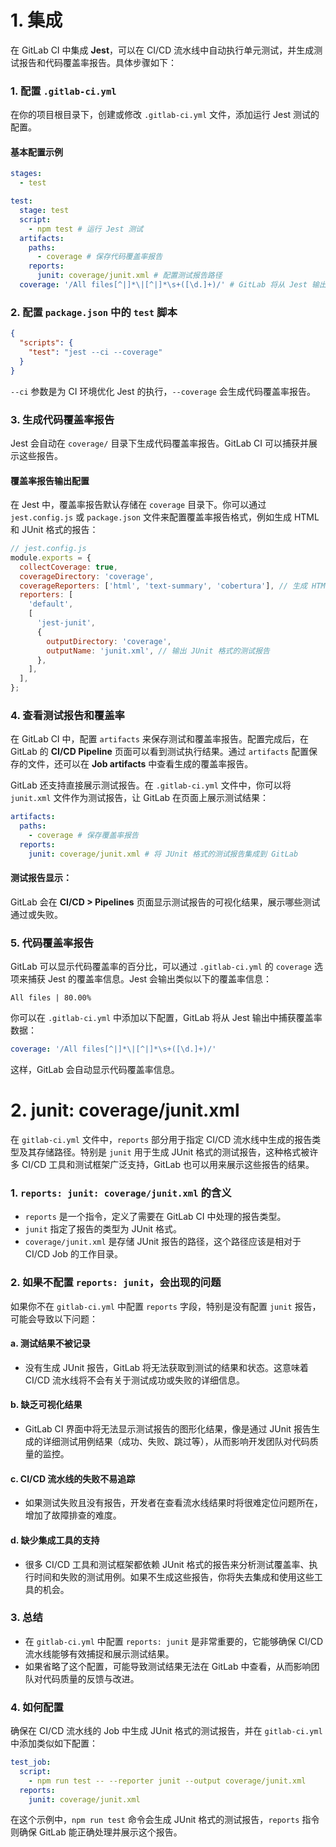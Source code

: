 # 1. 集成

在 GitLab CI 中集成 **Jest**，可以在 CI/CD 流水线中自动执行单元测试，并生成测试报告和代码覆盖率报告。具体步骤如下：

### 1. 配置 `.gitlab-ci.yml`

在你的项目根目录下，创建或修改 `.gitlab-ci.yml` 文件，添加运行 Jest 测试的配置。

#### 基本配置示例
```yaml
stages:
  - test

test:
  stage: test
  script:
    - npm test # 运行 Jest 测试
  artifacts:
    paths:
      - coverage # 保存代码覆盖率报告
    reports:
      junit: coverage/junit.xml # 配置测试报告路径
  coverage: '/All files[^|]*\|[^|]*\s+([\d.]+)/' # GitLab 将从 Jest 输出中获取覆盖率信息
```

### 2. 配置 `package.json` 中的 `test` 脚本

```json
{
  "scripts": {
    "test": "jest --ci --coverage"
  }
}
```

`--ci` 参数是为 CI 环境优化 Jest 的执行，`--coverage` 会生成代码覆盖率报告。

### 3. 生成代码覆盖率报告

Jest 会自动在 `coverage/` 目录下生成代码覆盖率报告。GitLab CI 可以捕获并展示这些报告。

#### 覆盖率报告输出配置
在 Jest 中，覆盖率报告默认存储在 `coverage` 目录下。你可以通过 `jest.config.js` 或 `package.json` 文件来配置覆盖率报告格式，例如生成 HTML 和 JUnit 格式的报告：

```javascript
// jest.config.js
module.exports = {
  collectCoverage: true,
  coverageDirectory: 'coverage',
  coverageReporters: ['html', 'text-summary', 'cobertura'], // 生成 HTML 和 Cobertura 格式的覆盖率报告
  reporters: [
    'default',
    [
      'jest-junit',
      {
        outputDirectory: 'coverage',
        outputName: 'junit.xml', // 输出 JUnit 格式的测试报告
      },
    ],
  ],
};
```

### 4. 查看测试报告和覆盖率

在 GitLab CI 中，配置 `artifacts` 来保存测试和覆盖率报告。配置完成后，在 GitLab 的 **CI/CD Pipeline** 页面可以看到测试执行结果。通过 `artifacts` 配置保存的文件，还可以在 **Job artifacts** 中查看生成的覆盖率报告。

GitLab 还支持直接展示测试报告。在 `.gitlab-ci.yml` 文件中，你可以将 `junit.xml` 文件作为测试报告，让 GitLab 在页面上展示测试结果：

```yaml
artifacts:
  paths:
    - coverage # 保存覆盖率报告
  reports:
    junit: coverage/junit.xml # 将 JUnit 格式的测试报告集成到 GitLab
```

#### 测试报告显示：
GitLab 会在 **CI/CD > Pipelines** 页面显示测试报告的可视化结果，展示哪些测试通过或失败。

### 5. 代码覆盖率报告

GitLab 可以显示代码覆盖率的百分比，可以通过 `.gitlab-ci.yml` 的 `coverage` 选项来捕获 Jest 的覆盖率信息。Jest 会输出类似以下的覆盖率信息：

```
All files | 80.00%
```

你可以在 `.gitlab-ci.yml` 中添加以下配置，GitLab 将从 Jest 输出中捕获覆盖率数据：
```yaml
coverage: '/All files[^|]*\|[^|]*\s+([\d.]+)/'
```

这样，GitLab 会自动显示代码覆盖率信息。

# 2. junit: coverage/junit.xml

在 `gitlab-ci.yml` 文件中，`reports` 部分用于指定 CI/CD 流水线中生成的报告类型及其存储路径。特别是 `junit` 用于生成 JUnit 格式的测试报告，这种格式被许多 CI/CD 工具和测试框架广泛支持，GitLab 也可以用来展示这些报告的结果。

### 1. **`reports: junit: coverage/junit.xml` 的含义**
- `reports` 是一个指令，定义了需要在 GitLab CI 中处理的报告类型。
- `junit` 指定了报告的类型为 JUnit 格式。
- `coverage/junit.xml` 是存储 JUnit 报告的路径，这个路径应该是相对于 CI/CD Job 的工作目录。

### 2. **如果不配置 `reports: junit`，会出现的问题**
如果你不在 `gitlab-ci.yml` 中配置 `reports` 字段，特别是没有配置 `junit` 报告，可能会导致以下问题：

#### a. **测试结果不被记录**
- 没有生成 JUnit 报告，GitLab 将无法获取到测试的结果和状态。这意味着 CI/CD 流水线将不会有关于测试成功或失败的详细信息。

#### b. **缺乏可视化结果**
- GitLab CI 界面中将无法显示测试报告的图形化结果，像是通过 JUnit 报告生成的详细测试用例结果（成功、失败、跳过等），从而影响开发团队对代码质量的监控。

#### c. **CI/CD 流水线的失败不易追踪**
- 如果测试失败且没有报告，开发者在查看流水线结果时将很难定位问题所在，增加了故障排查的难度。

#### d. **缺少集成工具的支持**
- 很多 CI/CD 工具和测试框架都依赖 JUnit 格式的报告来分析测试覆盖率、执行时间和失败的测试用例。如果不生成这些报告，你将失去集成和使用这些工具的机会。

### 3. **总结**
- 在 `gitlab-ci.yml` 中配置 `reports: junit` 是非常重要的，它能够确保 CI/CD 流水线能够有效捕捉和展示测试结果。
- 如果省略了这个配置，可能导致测试结果无法在 GitLab 中查看，从而影响团队对代码质量的反馈与改进。

### 4. **如何配置**
确保在 CI/CD 流水线的 Job 中生成 JUnit 格式的测试报告，并在 `gitlab-ci.yml` 中添加类似如下配置：

```yaml
test_job:
  script:
    - npm run test -- --reporter junit --output coverage/junit.xml
  reports:
    junit: coverage/junit.xml
```

在这个示例中，`npm run test` 命令会生成 JUnit 格式的测试报告，`reports` 指令则确保 GitLab 能正确处理并展示这个报告。
